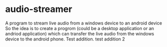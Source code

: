 # audio-streamer

A program to stream live audio from a windows device to an android device
So the idea is to create a progrom (could be a desktop application or an andriod application) which can transfer the live audio from the windows device to the android phone. Test addition. test addition 2

